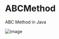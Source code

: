 # ABCMethod
ABC Method in Java

![image](https://github.com/GabrielMoraP/ABCMethod/assets/150285459/dab9c319-9e76-418b-807a-7da20b10b808)
